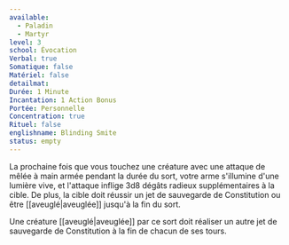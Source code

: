 ```yaml
---
available:
  - Paladin
  - Martyr
level: 3
school: Évocation
Verbal: true
Somatique: false
Matériel: false
detailmat:
Durée: 1 Minute
Incantation: 1 Action Bonus
Portée: Personnelle
Concentration: true
Rituel: false
englishname: Blinding Smite
status: empty
---
```

La prochaine fois que vous touchez une créature avec une attaque de mêlée à main armée pendant la durée du sort, votre arme s'illumine d'une lumière vive, et l'attaque inflige 3d8 dégâts radieux supplémentaires à la cible. De plus, la cible doit réussir un jet de sauvegarde de Constitution ou être [[aveuglé|aveuglée]] jusqu'à la fin du sort.

Une créature [[aveuglé|aveuglée]] par ce sort doit réaliser un autre jet de sauvegarde de Constitution à la fin de chacun de ses tours.